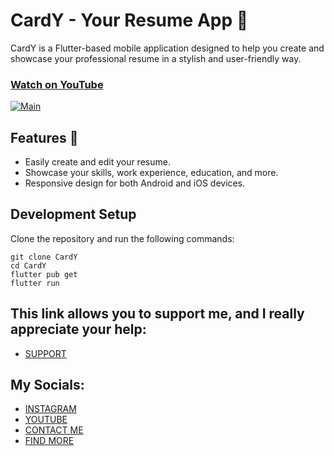 # CardY - Your Resume App 📄


CardY is a Flutter-based mobile application designed to help you create and showcase your professional resume in a stylish and user-friendly way.
### [Watch on YouTube](https://youtu.be/VZdhPl6oexY)
[![Main](https://img.youtube.com/vi/VZdhPl6oexY/0.jpg)](https://www.youtube.com/watch?v=VZdhPl6oexY)

## Features 🌟

- Easily create and edit your resume.
- Showcase your skills, work experience, education, and more.
- Responsive design for both Android and iOS devices.

## Development Setup
Clone the repository and run the following commands:

   ```
   git clone CardY
   cd CardY
   flutter pub get
   flutter run
   ```

## This link allows you to support me, and I really appreciate your help:
* [SUPPORT](https://www.buymeacoffee.com/AmirBayat)

## My Socials:
* [INSTAGRAM](https://www.instagram.com/codewithflexz)
* [YOUTUBE]( https://www.youtube.com/c/ProgrammingWithFlexZ)
* [CONTACT ME](https://amirbayat.dev@gmail.com)
* [FIND MORE](https://zaap.bio/CodeWithFlexz)

